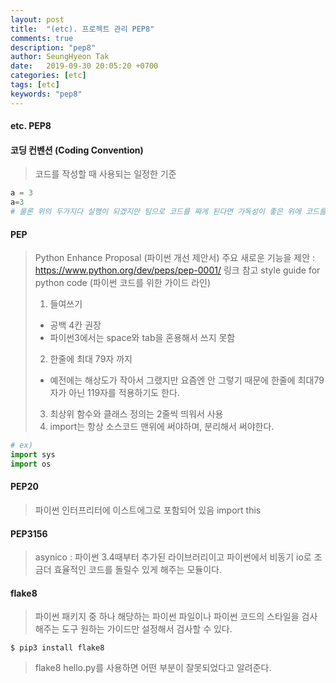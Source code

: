 ```yaml
---
layout: post
title:  "(etc). 프로젝트 관리 PEP8"
comments: true
description: "pep8"
author: SeungHyeon Tak
date:   2019-09-30 20:05:20 +0700
categories: [etc]
tags: [etc]
keywords: "pep8"
---
```

#### etc. PEP8

#### 코딩 컨벤션 (Coding Convention)
> 코드를 작성할 때 사용되는 일정한 기준

```python
a = 3
a=3
# 물론 위의 두가지다 실행이 되겠지만 팀으로 코드를 짜게 된다면 가독성이 좋은 위에 코드를 쓰는것이 더 효율적이다.
```

#### PEP 
> Python Enhance Proposal (파이썬 개선 제안서)
> 주요 새로운 기능을 제안 : <https://www.python.org/dev/peps/pep-0001/>
> 링크 참고
> style guide for python code (파이썬 코드를 위한 가이드 라인)
> 1. 들여쓰기
>   * 공백 4칸 권장
>   * 파이썬3에서는 space와 tab을 혼용해서 쓰지 못함
> 2. 한줄에 최대 79자 까지
>   * 예전에는 해상도가 작아서 그랬지만 요즘엔 안 그렇기 때문에 한줄에 최대79자가 아닌 119자를 적용하기도 한다.
> 3. 최상위 함수와 클래스 정의는 2줄씩 띄워서 사용
> 4. import는 항상 소스코드 맨위에 써야하며, 분리해서 써야한다.

```python
# ex)
import sys
import os
```

#### PEP20
> 파이썬 인터프리터에 이스트에그로 포함되어 있음
> import this


#### PEP3156
> asynico : 파이썬 3.4때부터 추가된 라이브러리이고 파이썬에서 비동기 io로 조금더 효율적인 코드를 돌릴수 있게 해주는 모듈이다.

#### flake8
> 파이썬 패키지 중 하나
> 해당하는 파이썬 파일이나 파이썬 코드의 스타일을 검사해주는 도구
> 원하는 가이드만 설정해서 검사할 수 있다.

```text
$ pip3 install flake8
```

> flake8 hello.py를 사용하면 어떤 부분이 잘못되었다고 알려준다.
